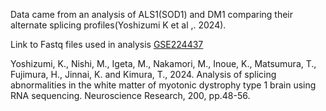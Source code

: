 Data came from an analysis of ALS1(SOD1) and DM1 comparing their alternate splicing profiles(Yoshizumi K et al ,. 2024).


Link to Fastq files used in analysis [GSE224437](https://www.ncbi.nlm.nih.gov/Traces/study/?acc=PRJNA931248&o=acc_s%3Aa)






Yoshizumi, K., Nishi, M., Igeta, M., Nakamori, M., Inoue, K., Matsumura, T., Fujimura, H., Jinnai, K. and Kimura, T., 2024. Analysis of splicing abnormalities in the white matter of myotonic dystrophy type 1 brain using RNA sequencing. Neuroscience Research, 200, pp.48-56. 
